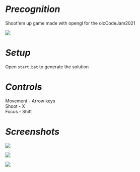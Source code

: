 # *Precognition*

Shoot'em up game made with opengl for the olcCodeJam2021

![](https://i.imgur.com/p4aq470.png)

# *Setup*

Open `start.bat` to generate the solution

# *Controls*

Movement - Arrow keys <br />
Shoot - X <br />
Focus - Shift

# *Screenshots*


![](https://i.imgur.com/oo4FF0y.png)

![](https://i.imgur.com/de0yFx2.png)

![](https://i.imgur.com/W8rVdSr.png)
